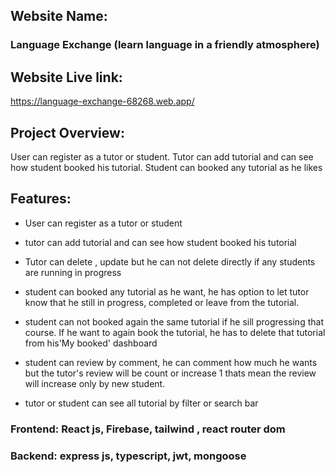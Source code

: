 



## Website Name:
### Language Exchange (learn language in a friendly  atmosphere)

## Website Live link:
 <https://language-exchange-68268.web.app/>

## Project Overview:
User can register as a tutor or student. Tutor can add tutorial and can see how student booked his tutorial. Student can booked any tutorial as he likes

 ## Features:
 - User can register as a tutor or student
 - tutor can add tutorial and can see how student booked his tutorial
 - Tutor can delete , update but he can not delete directly if any students are running in progress
 
 - student can booked any tutorial as he want, he has option to let tutor know that he still in progress, completed or leave from the tutorial.
 - student can not booked again the same tutorial if he sill progressing that course. If he want to again book the tutorial, he has to delete  that tutorial from his'My booked' dashboard
  - student can review by comment, he can comment how much he wants but the tutor's review will be count or increase 1 thats mean the review will increase only by new student.
  - tutor or student can see all tutorial by filter or search bar 

### Frontend: React js, Firebase, tailwind , react router dom
### Backend: express js, typescript, jwt, mongoose


   
 

  
